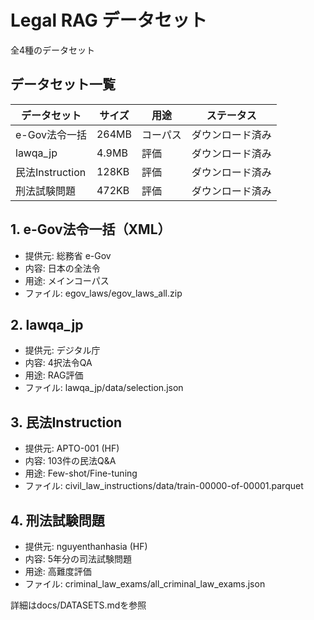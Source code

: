 # Legal RAG データセット

全4種のデータセット

## データセット一覧

| データセット | サイズ | 用途 | ステータス |
|------------|--------|------|-----------|
| e-Gov法令一括 | 264MB | コーパス | ダウンロード済み |
| lawqa_jp | 4.9MB | 評価 | ダウンロード済み |
| 民法Instruction | 128KB | 評価 | ダウンロード済み |
| 刑法試験問題 | 472KB | 評価 | ダウンロード済み |

## 1. e-Gov法令一括（XML）
- 提供元: 総務省 e-Gov
- 内容: 日本の全法令
- 用途: メインコーパス
- ファイル: egov_laws/egov_laws_all.zip

## 2. lawqa_jp
- 提供元: デジタル庁
- 内容: 4択法令QA
- 用途: RAG評価
- ファイル: lawqa_jp/data/selection.json

## 3. 民法Instruction
- 提供元: APTO-001 (HF)
- 内容: 103件の民法Q&A
- 用途: Few-shot/Fine-tuning
- ファイル: civil_law_instructions/data/train-00000-of-00001.parquet

## 4. 刑法試験問題
- 提供元: nguyenthanhasia (HF)
- 内容: 5年分の司法試験問題
- 用途: 高難度評価
- ファイル: criminal_law_exams/all_criminal_law_exams.json

詳細はdocs/DATASETS.mdを参照
